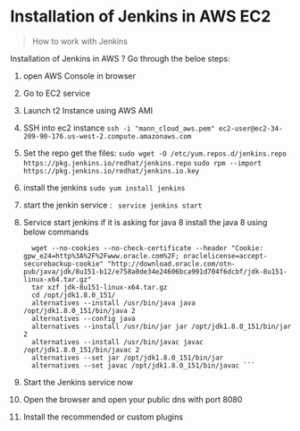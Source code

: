 # Installation of Jenkins in AWS EC2

> How to work with Jenkins

Installation of Jenkins in AWS ?
Go through the beloe steps:
1. open AWS Console in browser
2. Go to EC2 service
3. Launch t2 Instance using AWS AMI
4. SSH into ec2 instance
  ```ssh -i "mann_cloud_aws.pem" ec2-user@ec2-34-209-90-176.us-west-2.compute.amazonaws.com ```
5. Set the repo get the files:
  ``` sudo wget -O /etc/yum.repos.d/jenkins.repo https://pkg.jenkins.io/redhat/jenkins.repo ```
  ``` sudo rpm --import https://pkg.jenkins.io/redhat/jenkins.io.key   ```
  
6. install the jenkins
  ``` sudo yum install jenkins ```
  
7. start the jenkin service :
    ``` service jenkins start```
8. Service start jenkins if it is asking for java 8 install the java 8 using below commands
    ``` cd /opt/
      wget --no-cookies --no-check-certificate --header "Cookie: gpw_e24=http%3A%2F%2Fwww.oracle.com%2F; oraclelicense=accept-  securebackup-cookie" "http://download.oracle.com/otn-pub/java/jdk/8u151-b12/e758a0de34e24606bca991d704f6dcbf/jdk-8u151-linux-x64.tar.gz"
      tar xzf jdk-8u151-linux-x64.tar.gz 
      cd /opt/jdk1.8.0_151/ 
      alternatives --install /usr/bin/java java /opt/jdk1.8.0_151/bin/java 2
      alternatives --config java
      alternatives --install /usr/bin/jar jar /opt/jdk1.8.0_151/bin/jar 2
      alternatives --install /usr/bin/javac javac /opt/jdk1.8.0_151/bin/javac 2
      alternatives --set jar /opt/jdk1.8.0_151/bin/jar
      alternatives --set javac /opt/jdk1.8.0_151/bin/javac ```

8. Start the Jenkins service now
9. Open the browser and open your public dns with port 8080
10. Install the recommended or custom plugins
